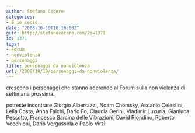 ```yaml
---
author: Stefano Cecere
categories:
- E io cecio..
date: "2008-10-10T10:16:08Z"
guid: http://stefanocecere.com/?p=1371
id: 1371
tags:
- Forum
- nonviolenza
- personaggi
title: personaggi da nonviolenza
url: /2008/10/10/personaggi-da-nonviolenza/
---
```


crescono i personaggi che stanno aderendo al Forum sulla non violenza di settimana prossima.

potreste incontrare Giorgio Albertazzi, Noam Chomsky, Ascanio Celestini, Lella Costa, Anna Falchi, Dario Fo, Claudia Gerini, Vladimir Luxuria, Gianluca Pessotto, Francesco Sarcina delle Vibrazioni, David Riondino, Roberto Vecchioni, Dario Vergassola e Paolo Virzì.